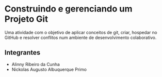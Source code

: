 # Construindo e gerenciando um Projeto Git
Uma atividade com o objetivo de aplicar conceitos de git, criar, hospedar no GitHub e resolver conflitos num ambiente de desenvolvimento colaborativo.

## Integrantes
- Alinny  Ribeiro da Cunha
- Nickolas Augusto Albuquerque Primo
